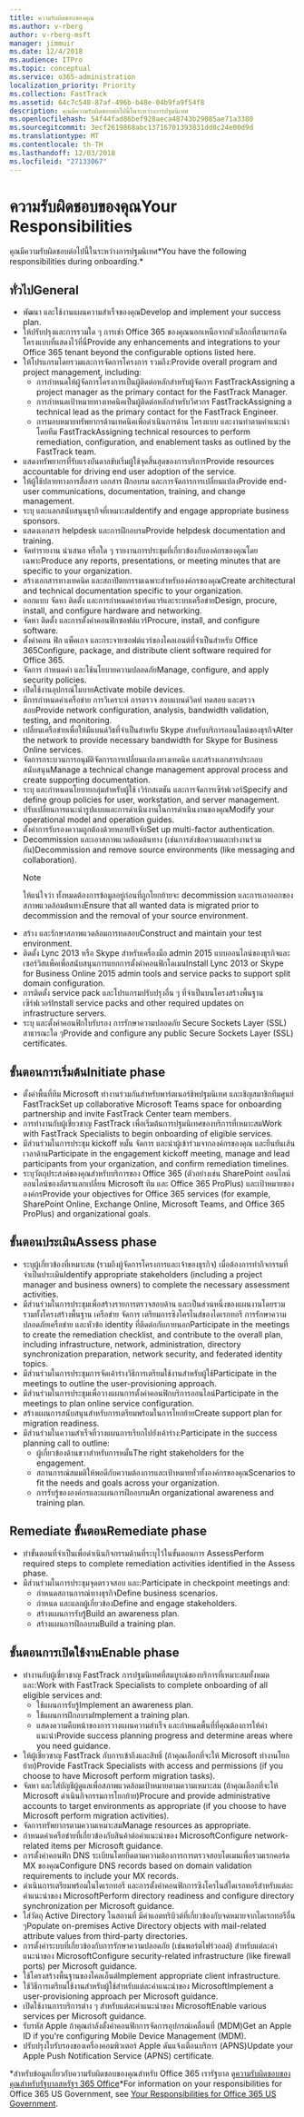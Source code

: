 ```yaml
---
title: ความรับผิดชอบของคุณ
ms.author: v-rberg
author: v-rberg-msft
manager: jimmuir
ms.date: 12/4/2018
ms.audience: ITPro
ms.topic: conceptual
ms.service: o365-administration
localization_priority: Priority
ms.collection: FastTrack
ms.assetid: 64c7c548-87af-496b-b48e-04b9fa9f54f8
description: คุณมีความรับผิดชอบต่อไปนี้ในระหว่างการปฐมนิเทศ
ms.openlocfilehash: 54f44fad86bef928aeca48743b29085ae71a3380
ms.sourcegitcommit: 3ecf2619868abc13716701393831dd0c24e00d9d
ms.translationtype: MT
ms.contentlocale: th-TH
ms.lasthandoff: 12/03/2018
ms.locfileid: "27133067"
---
```

# <a name="your-responsibilities"></a><span data-ttu-id="ddfd0-103">ความรับผิดชอบของคุณ</span><span class="sxs-lookup"><span data-stu-id="ddfd0-103">Your Responsibilities</span></span>

<span data-ttu-id="ddfd0-104">คุณมีความรับผิดชอบต่อไปนี้ในระหว่างการปฐมนิเทศ\*</span><span class="sxs-lookup"><span data-stu-id="ddfd0-104">You have the following responsibilities during onboarding.\*</span></span>
  
## <a name="general"></a><span data-ttu-id="ddfd0-105">ทั่วไป</span><span class="sxs-lookup"><span data-stu-id="ddfd0-105">General</span></span>

- <span data-ttu-id="ddfd0-106">พัฒนา และใช้งานแผนความสำเร็จของคุณ</span><span class="sxs-lookup"><span data-stu-id="ddfd0-106">Develop and implement your success plan.</span></span>
- <span data-ttu-id="ddfd0-107">ให้ปรับปรุงและการรวมใด ๆ การเช่า Office 365 ของคุณนอกเหนือจากตัวเลือกที่สามารถจัดโครงแบบที่แสดงไว้ที่นี่</span><span class="sxs-lookup"><span data-stu-id="ddfd0-107">Provide any enhancements and integrations to your Office 365 tenant beyond the configurable options listed here.</span></span>  
- <span data-ttu-id="ddfd0-108">ให้โปรแกรมโดยรวมและการจัดการโครงการ รวมถึง:</span><span class="sxs-lookup"><span data-stu-id="ddfd0-108">Provide overall program and project management, including:</span></span> 
  - <span data-ttu-id="ddfd0-109">การกำหนดให้ผู้จัดการโครงการเป็นผู้ติดต่อหลักสำหรับผู้จัดการ FastTrack</span><span class="sxs-lookup"><span data-stu-id="ddfd0-109">Assigning a project manager as the primary contact for the FastTrack Manager.</span></span>
  - <span data-ttu-id="ddfd0-110">การกำหนดเป้าหมายทางเทคนิคเป็นผู้ติดต่อหลักสำหรับวิศวกร FastTrack</span><span class="sxs-lookup"><span data-stu-id="ddfd0-110">Assigning a technical lead as the primary contact for the FastTrack Engineer.</span></span>
  - <span data-ttu-id="ddfd0-111">การมอบหมายทรัพยากรด้านเทคนิคเพื่อดำเนินการด้าน โครงแบบ และงานท่าตามคำแนะนำ โดยทีม FastTrack</span><span class="sxs-lookup"><span data-stu-id="ddfd0-111">Assigning technical resources to perform remediation, configuration, and enablement tasks as outlined by the FastTrack team.</span></span> 
- <span data-ttu-id="ddfd0-112">แสดงทรัพยากรที่รับแรงบันดาลขับเริ่มผู้ใช้จุดสิ้นสุดของการบริการ</span><span class="sxs-lookup"><span data-stu-id="ddfd0-112">Provide resources accountable for driving end user adoption of the service.</span></span> 
- <span data-ttu-id="ddfd0-113">ให้ผู้ใช้ปลายทางการสื่อสาร เอกสาร ฝึกอบรม และการจัดการการเปลี่ยนแปลง</span><span class="sxs-lookup"><span data-stu-id="ddfd0-113">Provide end-user communications, documentation, training, and change management.</span></span>
- <span data-ttu-id="ddfd0-114">ระบุ และแลกสนับสนุนธุรกิจที่เหมาะสม</span><span class="sxs-lookup"><span data-stu-id="ddfd0-114">Identify and engage appropriate business sponsors.</span></span>  
- <span data-ttu-id="ddfd0-115">แสดงเอกสาร helpdesk และการฝึกอบรม</span><span class="sxs-lookup"><span data-stu-id="ddfd0-115">Provide helpdesk documentation and training.</span></span>  
- <span data-ttu-id="ddfd0-116">จัดทำรายงาน นำเสนอ หรือใด ๆ รายงานการประชุมที่เกี่ยวข้องกับองค์กรของคุณโดยเฉพาะ</span><span class="sxs-lookup"><span data-stu-id="ddfd0-116">Produce any reports, presentations, or meeting minutes that are specific to your organization.</span></span> 
- <span data-ttu-id="ddfd0-117">สร้างเอกสารทางเทคนิค และสถาปัตยกรรมเฉพาะสำหรับองค์กรของคุณ</span><span class="sxs-lookup"><span data-stu-id="ddfd0-117">Create architectural and technical documentation specific to your organization.</span></span>   
- <span data-ttu-id="ddfd0-118">ออกแบบ จัดหา ติดตั้ง และการกำหนดค่าฮาร์ดแวร์และระบบเครือข่าย</span><span class="sxs-lookup"><span data-stu-id="ddfd0-118">Design, procure, install, and configure hardware and networking.</span></span>   
- <span data-ttu-id="ddfd0-119">จัดหา ติดตั้ง และการตั้งค่าคอนฟิกซอฟต์แวร์</span><span class="sxs-lookup"><span data-stu-id="ddfd0-119">Procure, install, and configure software.</span></span>  
- <span data-ttu-id="ddfd0-120">ตั้งค่าคอน ฟิก แพ็คเกจ และกระจายซอฟต์แวร์ของไคลเอนต์ที่จำเป็นสำหรับ Office 365</span><span class="sxs-lookup"><span data-stu-id="ddfd0-120">Configure, package, and distribute client software required for Office 365.</span></span>  
- <span data-ttu-id="ddfd0-121">จัดการ กำหนดค่า และใช้นโยบายความปลอดภัย</span><span class="sxs-lookup"><span data-stu-id="ddfd0-121">Manage, configure, and apply security policies.</span></span>
- <span data-ttu-id="ddfd0-122">เปิดใช้งานอุปกรณ์โมบาย</span><span class="sxs-lookup"><span data-stu-id="ddfd0-122">Activate mobile devices.</span></span>
- <span data-ttu-id="ddfd0-123">มีการกำหนดค่าเครือข่าย การวิเคราะห์ การตรวจ สอบแบนด์วิดท์ ทดสอบ และตรวจสอบ</span><span class="sxs-lookup"><span data-stu-id="ddfd0-123">Provide network configuration, analysis, bandwidth validation, testing, and monitoring.</span></span> 
- <span data-ttu-id="ddfd0-124">เปลี่ยนเครือข่ายเพื่อให้มีแบนด์วิธที่จำเป็นสำหรับ Skype สำหรับบริการออนไลน์ของธุรกิจ</span><span class="sxs-lookup"><span data-stu-id="ddfd0-124">Alter the network to provide necessary bandwidth for Skype for Business Online services.</span></span> 
- <span data-ttu-id="ddfd0-125">จัดการกระบวนการอนุมัติจัดการการเปลี่ยนแปลงทางเทคนิค และสร้างเอกสารประกอบสนับสนุน</span><span class="sxs-lookup"><span data-stu-id="ddfd0-125">Manage a technical change management approval process and create supporting documentation.</span></span>  
- <span data-ttu-id="ddfd0-126">ระบุ และกำหนดนโยบายกลุ่มสำหรับผู้ใช้ เวิร์กสเตชัน และการจัดการเซิร์ฟเวอร์</span><span class="sxs-lookup"><span data-stu-id="ddfd0-126">Specify and define group policies for user, workstation, and server management.</span></span> 
- <span data-ttu-id="ddfd0-127">ปรับเปลี่ยนการแนะนำรูปแบบและการดำเนินงานในการดำเนินงานของคุณ</span><span class="sxs-lookup"><span data-stu-id="ddfd0-127">Modify your operational model and operation guides.</span></span> 
- <span data-ttu-id="ddfd0-128">ตั้งค่าการรับรองความถูกต้องด้วยหลายปัจจัย</span><span class="sxs-lookup"><span data-stu-id="ddfd0-128">Set up multi-factor authentication.</span></span>  
- <span data-ttu-id="ddfd0-129">Decommission และเอาสภาพแวดล้อมต้นทาง (เช่นการส่งข้อความและทำงานร่วมกัน)</span><span class="sxs-lookup"><span data-stu-id="ddfd0-129">Decommission and remove source environments (like messaging and collaboration).</span></span> 
    > [!NOTE]
    > <span data-ttu-id="ddfd0-130">ให้แน่ใจว่า ทั้งหมดต้องการข้อมูลอยู่ก่อนที่ถูกโยกย้ายจะ decommission และการเอาออกของสภาพแวดล้อมต้นทาง</span><span class="sxs-lookup"><span data-stu-id="ddfd0-130">Ensure that all wanted data is migrated prior to decommission and the removal of your source environment.</span></span> 
- <span data-ttu-id="ddfd0-131">สร้าง และรักษาสภาพแวดล้อมการทดสอบ</span><span class="sxs-lookup"><span data-stu-id="ddfd0-131">Construct and maintain your test environment.</span></span>  
- <span data-ttu-id="ddfd0-132">ติดตั้ง Lync 2013 หรือ Skype สำหรับเครื่องมือ admin 2015 แบบออนไลน์ของธุรกิจและเซอร์วิสแพ็คเพื่อสนับสนุนการแยกการตั้งค่าคอนฟิกโดเมน</span><span class="sxs-lookup"><span data-stu-id="ddfd0-132">Install Lync 2013 or Skype for Business Online 2015 admin tools and service packs to support split domain configuration.</span></span>
- <span data-ttu-id="ddfd0-133">การติดตั้ง service pack และโปรแกรมปรับปรุงอื่น ๆ ที่จำเป็นบนโครงสร้างพื้นฐานเซิร์ฟเวอร์</span><span class="sxs-lookup"><span data-stu-id="ddfd0-133">Install service packs and other required updates on infrastructure servers.</span></span> 
- <span data-ttu-id="ddfd0-134">ระบุ และตั้งค่าคอนฟิกใบรับรอง การรักษาความปลอดภัย Secure Sockets Layer (SSL) สาธารณะใด ๆ</span><span class="sxs-lookup"><span data-stu-id="ddfd0-134">Provide and configure any public Secure Sockets Layer (SSL) certificates.</span></span> 
    
## <a name="initiate-phase"></a><span data-ttu-id="ddfd0-135">ขั้นตอนการเริ่มต้น</span><span class="sxs-lookup"><span data-stu-id="ddfd0-135">Initiate phase</span></span>

- <span data-ttu-id="ddfd0-136">ตั้งค่าพื้นที่ทีม Microsoft ทำงานร่วมกันสำหรับพาร์ตเนอร์ชิพปฐมนิเทศ และเชิญสมาชิกทีมศูนย์ FastTrack</span><span class="sxs-lookup"><span data-stu-id="ddfd0-136">Set up collaborative Microsoft Teams space for onboarding partnership and invite FastTrack Center team members.</span></span>   
- <span data-ttu-id="ddfd0-137">การทำงานกับผู้เชี่ยวชาญ FastTrack เพื่อเริ่มต้นการปฐมนิเทศของบริการที่เหมาะสม</span><span class="sxs-lookup"><span data-stu-id="ddfd0-137">Work with FastTrack Specialists to begin onboarding of eligible services.</span></span>    
- <span data-ttu-id="ddfd0-138">มีส่วนร่วมในการประชุม kickoff หมั้น จัดการ และนำผู้เข้าร่วมจากองค์กรของคุณ และยืนยันเส้นเวลาด้าน</span><span class="sxs-lookup"><span data-stu-id="ddfd0-138">Participate in the engagement kickoff meeting, manage and lead participants from your organization, and confirm remediation timelines.</span></span>   
- <span data-ttu-id="ddfd0-139">ระบุวัตถุประสงค์ของคุณสำหรับบริการของ Office 365 (ตัวอย่างเช่น SharePoint ออนไลน์ ออนไลน์ของอัตราแลกเปลี่ยน Microsoft ทีม และ Office 365 ProPlus) และเป้าหมายขององค์กร</span><span class="sxs-lookup"><span data-stu-id="ddfd0-139">Provide your objectives for Office 365 services (for example, SharePoint Online, Exchange Online, Microsoft Teams, and Office 365 ProPlus) and organizational goals.</span></span>
    
## <a name="assess-phase"></a><span data-ttu-id="ddfd0-140">ขั้นตอนประเมิน</span><span class="sxs-lookup"><span data-stu-id="ddfd0-140">Assess phase</span></span>

- <span data-ttu-id="ddfd0-141">ระบุผู้เกี่ยวข้องที่เหมาะสม (รวมถึงผู้จัดการโครงการและเจ้าของธุรกิจ) เมื่อต้องการทำกิจกรรมที่จำเป็นประเมิน</span><span class="sxs-lookup"><span data-stu-id="ddfd0-141">Identify appropriate stakeholders (including a project manager and business owners) to complete the necessary assessment activities.</span></span>    
- <span data-ttu-id="ddfd0-142">มีส่วนร่วมในการประชุมเพื่อสร้างรายการตรวจสอบด้าน และเป็นส่วนหนึ่งของแผนงานโดยรวม รวมทั้งโครงสร้างพื้นฐาน เครือข่าย จัดการ เตรียมการซิงโครไนส์ของไดเรกทอรี การรักษาความปลอดภัยเครือข่าย และหัวข้อ identity ที่ติดต่อกับภายนอก</span><span class="sxs-lookup"><span data-stu-id="ddfd0-142">Participate in the meetings to create the remediation checklist, and contribute to the overall plan, including infrastructure, network, administration, directory synchronization preparation, network security, and federated identity topics.</span></span>   
- <span data-ttu-id="ddfd0-143">มีส่วนร่วมในการประชุมการจัดเค้าร่างวิธีการเตรียมใช้งานสำหรับผู้ใช้</span><span class="sxs-lookup"><span data-stu-id="ddfd0-143">Participate in the meetings to outline the user-provisioning approach.</span></span>  
- <span data-ttu-id="ddfd0-144">มีส่วนร่วมในการประชุมเพื่อวางแผนการตั้งค่าคอนฟิกบริการออนไลน์</span><span class="sxs-lookup"><span data-stu-id="ddfd0-144">Participate in the meetings to plan online service configuration.</span></span>    
- <span data-ttu-id="ddfd0-145">สร้างแผนการสนับสนุนสำหรับการเตรียมพร้อมในการโยกย้าย</span><span class="sxs-lookup"><span data-stu-id="ddfd0-145">Create support plan for migration readiness.</span></span> 
- <span data-ttu-id="ddfd0-146">มีส่วนร่วมในความสำเร็จที่วางแผนการเรียกไปยังเค้าร่าง:</span><span class="sxs-lookup"><span data-stu-id="ddfd0-146">Participate in the success planning call to outline:</span></span>   
  - <span data-ttu-id="ddfd0-147">ผู้เกี่ยวข้องด้านขวาสำหรับการหมั้น</span><span class="sxs-lookup"><span data-stu-id="ddfd0-147">The right stakeholders for the engagement.</span></span>  
  - <span data-ttu-id="ddfd0-148">สถานการณ์สมมติให้พอดีกับความต้องการและเป้าหมายทั่วทั้งองค์กรของคุณ</span><span class="sxs-lookup"><span data-stu-id="ddfd0-148">Scenarios to fit the needs and goals across your organization.</span></span>
  - <span data-ttu-id="ddfd0-149">การรับรู้ขององค์กรและแผนการฝึกอบรม</span><span class="sxs-lookup"><span data-stu-id="ddfd0-149">An organizational awareness and training plan.</span></span>
    
## <a name="remediate-phase"></a><span data-ttu-id="ddfd0-150">Remediate ขั้นตอน</span><span class="sxs-lookup"><span data-stu-id="ddfd0-150">Remediate phase</span></span>

- <span data-ttu-id="ddfd0-151">ทำขั้นตอนที่จำเป็นเพื่อดำเนินกิจกรรมด้านที่ระบุไว้ในขั้นตอนการ Assess</span><span class="sxs-lookup"><span data-stu-id="ddfd0-151">Perform required steps to complete remediation activities identified in the Assess phase.</span></span> 
- <span data-ttu-id="ddfd0-152">มีส่วนร่วมในการประชุมจุดตรวจสอบ และ:</span><span class="sxs-lookup"><span data-stu-id="ddfd0-152">Participate in checkpoint meetings and:</span></span> 
  - <span data-ttu-id="ddfd0-153">กำหนดสถานการณ์ทางธุรกิจ</span><span class="sxs-lookup"><span data-stu-id="ddfd0-153">Define business scenarios.</span></span>   
  - <span data-ttu-id="ddfd0-154">กำหนด และแลกผู้เกี่ยวข้อง</span><span class="sxs-lookup"><span data-stu-id="ddfd0-154">Define and engage stakeholders.</span></span>
  - <span data-ttu-id="ddfd0-155">สร้างแผนการรับรู้</span><span class="sxs-lookup"><span data-stu-id="ddfd0-155">Build an awareness plan.</span></span> 
  - <span data-ttu-id="ddfd0-156">สร้างแผนการฝึกอบรม</span><span class="sxs-lookup"><span data-stu-id="ddfd0-156">Build a training plan.</span></span>
    
## <a name="enable-phase"></a><span data-ttu-id="ddfd0-157">ขั้นตอนการเปิดใช้งาน</span><span class="sxs-lookup"><span data-stu-id="ddfd0-157">Enable phase</span></span>

- <span data-ttu-id="ddfd0-158">ทำงานกับผู้เชี่ยวชาญ FastTrack การปฐมนิเทศที่สมบูรณ์ของบริการที่เหมาะสมทั้งหมด และ:</span><span class="sxs-lookup"><span data-stu-id="ddfd0-158">Work with FastTrack Specialists to complete onboarding of all eligible services and:</span></span>  
  - <span data-ttu-id="ddfd0-159">ใช้แผนการรับรู้</span><span class="sxs-lookup"><span data-stu-id="ddfd0-159">Implement an awareness plan.</span></span>  
  - <span data-ttu-id="ddfd0-160">ใช้แผนการฝึกอบรม</span><span class="sxs-lookup"><span data-stu-id="ddfd0-160">Implement a training plan.</span></span> 
  - <span data-ttu-id="ddfd0-161">แสดงความคืบหน้าของการวางแผนความสำเร็จ และกำหนดพื้นที่ที่คุณต้องการให้คำแนะนำ</span><span class="sxs-lookup"><span data-stu-id="ddfd0-161">Provide success planning progress and determine areas where you need guidance.</span></span>
- <span data-ttu-id="ddfd0-162">ให้ผู้เชี่ยวชาญ FastTrack กับการเข้าถึงและสิทธิ์ (ถ้าคุณเลือกที่จะให้ Microsoft ทำงานโยกย้าย)</span><span class="sxs-lookup"><span data-stu-id="ddfd0-162">Provide FastTrack Specialists with access and permissions (if you choose to have Microsoft perform migration tasks).</span></span>  
- <span data-ttu-id="ddfd0-163">จัดหา และใส่บัญชีผู้ดูแลเพื่อสภาพแวดล้อมเป้าหมายตามความเหมาะสม (ถ้าคุณเลือกที่จะให้ Microsoft ดำเนินกิจกรรมการโยกย้าย)</span><span class="sxs-lookup"><span data-stu-id="ddfd0-163">Procure and provide administrative accounts to target environments as appropriate (if you choose to have Microsoft perform migration activities).</span></span>   
- <span data-ttu-id="ddfd0-164">จัดการทรัพยากรตามความเหมาะสม</span><span class="sxs-lookup"><span data-stu-id="ddfd0-164">Manage resources as appropriate.</span></span>   
- <span data-ttu-id="ddfd0-165">กำหนดค่าเครือข่ายที่เกี่ยวข้องกับสินค้าต่อคำแนะนำของ Microsoft</span><span class="sxs-lookup"><span data-stu-id="ddfd0-165">Configure network-related items per Microsoft guidance.</span></span>  
- <span data-ttu-id="ddfd0-166">การตั้งค่าคอนฟิก DNS ระเบียนโดยยึดตามความต้องการการตรวจสอบโดเมนเพื่อรวมเรกคอร์ด MX ของคุณ</span><span class="sxs-lookup"><span data-stu-id="ddfd0-166">Configure DNS records based on domain validation requirements to include your MX records.</span></span>   
- <span data-ttu-id="ddfd0-167">ดำเนินการเตรียมพร้อมในไดเรกทอรี และการตั้งค่าคอนฟิกการซิงโครไนส์ไดเรกทอรีสำหรับแต่ละคำแนะนำของ Microsoft</span><span class="sxs-lookup"><span data-stu-id="ddfd0-167">Perform directory readiness and configure directory synchronization per Microsoft guidance.</span></span>
- <span data-ttu-id="ddfd0-168">ใส่วัตถุ Active Directory ในสถานที่ มีค่าแอตทริบิวต์ที่เกี่ยวข้องกับจดหมายจากไดเรกทอรีอื่น ๆ</span><span class="sxs-lookup"><span data-stu-id="ddfd0-168">Populate on-premises Active Directory objects with mail-related attribute values from third-party directories.</span></span>   
- <span data-ttu-id="ddfd0-169">การตั้งค่าระบบที่เกี่ยวข้องกับการรักษาความปลอดภัย (เช่นพอร์ตไฟร์วอลล์) สำหรับแต่ละคำแนะนำของ Microsoft</span><span class="sxs-lookup"><span data-stu-id="ddfd0-169">Configure security-related infrastructure (like firewall ports) per Microsoft guidance.</span></span>
- <span data-ttu-id="ddfd0-170">ใช้โครงสร้างพื้นฐานของไคลเอ็นต์</span><span class="sxs-lookup"><span data-stu-id="ddfd0-170">Implement appropriate client infrastructure.</span></span>  
- <span data-ttu-id="ddfd0-171">ใช้วิธีการเตรียมใช้งานสำหรับผู้ใช้สำหรับแต่ละคำแนะนำของ Microsoft</span><span class="sxs-lookup"><span data-stu-id="ddfd0-171">Implement a user-provisioning approach per Microsoft guidance.</span></span>  
- <span data-ttu-id="ddfd0-172">เปิดใช้งานการบริการต่าง ๆ สำหรับแต่ละคำแนะนำของ Microsoft</span><span class="sxs-lookup"><span data-stu-id="ddfd0-172">Enable various services per Microsoft guidance.</span></span>  
- <span data-ttu-id="ddfd0-173">รับรหัส Apple ถ้าคุณกำลังตั้งค่าคอนฟิกการจัดการอุปกรณ์เคลื่อนที่ (MDM)</span><span class="sxs-lookup"><span data-stu-id="ddfd0-173">Get an Apple ID if you're configuring Mobile Device Management (MDM).</span></span>   
- <span data-ttu-id="ddfd0-174">ปรับปรุงใบรับรองของเครื่องคอมพิวเตอร์ Apple ดันแจ้งเตือนบริการ (APNS)</span><span class="sxs-lookup"><span data-stu-id="ddfd0-174">Update your Apple Push Notification Service (APNS) certificate.</span></span>
    
<span data-ttu-id="ddfd0-175">\*สำหรับข้อมูลเกี่ยวกับความรับผิดชอบของคุณสำหรับ Office 365 เรารัฐบาล ดู[ความรับผิดชอบของคุณสำหรับรัฐบาลสหรัฐฯ 365 Office](US-Gov-appendix-your-responsibilities.md)</span><span class="sxs-lookup"><span data-stu-id="ddfd0-175">\*For information on your responsibilities for Office 365 US Government, see [Your Responsibilities for Office 365 US Government](US-Gov-appendix-your-responsibilities.md).</span></span>
  

